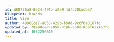 ```yaml
---
id: d88776a8-8e24-494b-a2e9-4dfc20bacbe7
blueprint: brands
title: Vivo
author: 48900ce7-a050-429b-bb0d-9c6f6a8167fc
updated_by: 48900ce7-a050-429b-bb0d-9c6f6a8167fc
updated_at: 1652256640
---
```

